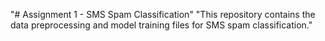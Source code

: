 "# Assignment 1 - SMS Spam Classification" 
"This repository contains the data preprocessing and model training files for SMS spam classification." 
